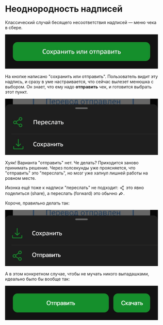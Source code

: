 # Неоднородность надписей

Классический случай бесящего несоответствия надписей — меню чека в сбере.

![Кнопка: Сохранить или отправить](/public/post-img/sber-share-or-save/button.png)

На кнопке написано "сохранить или отправить". Пользователь видит эту надпись, и сразу в уме настраивается, что сейчас вылезет менюшка с выбором. Он знает, что ему надо **отправить** чек, и готовится выбрать этот пункт.

![Меню: Переслать \ сохранить](/public/post-img/sber-share-or-save/menu.png)

Хуяк! Варианта "отправить" нет. Че делать? Приходится заново принимать решение. Через полсекунды уже проясняется, что "отправить" это "переслать", но мозг уже хапнул лишней работы на ровном месте.

Иконка ещё тоже к надписи "переслать" не подходит: <svg xmlns="http://www.w3.org/2000/svg" style="vertical-align:middle" width="1.1rem" height="1.1rem" viewBox="0 0 24 24"><g fill="none" stroke="currentColor" stroke-width="1.5"><path d="M9 12a2.5 2.5 0 1 1-5 0a2.5 2.5 0 0 1 5 0Z"/><path stroke-linecap="round" d="M14 6.5L9 10m5 7.5L9 14"/><path d="M19 18.5a2.5 2.5 0 1 1-5 0a2.5 2.5 0 0 1 5 0Zm0-13a2.5 2.5 0 1 1-5 0a2.5 2.5 0 0 1 5 0Z"/></g></svg> это явно поделиться (share), а переслать (forward) это обычно <svg xmlns="http://www.w3.org/2000/svg" style="vertical-align:middle" width="1rem" height="1rem" viewBox="0 0 24 24"><path fill="none" stroke="currentColor" stroke-linecap="round" stroke-linejoin="round" stroke-width="2" d="M4.2 19c-1-3.2 1-10.8 8.3-10.8V6.1a1 1 0 0 1 1.6-.9l5.5 4.3a1.1 1.1 0 0 1 0 1.7L14 15.6a1 1 0 0 1-1.6-1v-2c-7.2 1-8.3 6.4-8.3 6.4Z"/></svg>.

Короче, правильно делать так:

![Меню: Отправить \ сохранить](/public/post-img/sber-share-or-save/correct-menu.png)

А в этом конкретном случае, чтобы не мучать никого выпадашками, идеально было бы вообще так:

![2 кнопки: Отправить, скачать](/public/post-img/sber-share-or-save/ideal.png)